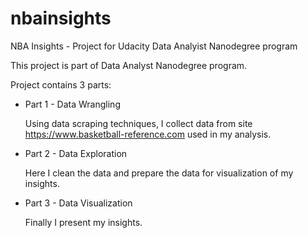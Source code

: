 # nbainsights
NBA Insights - Project for Udacity Data Analyist Nanodegree program

This project is part of Data Analyst Nanodegree program.

Project contains 3 parts:

* Part 1 - Data Wrangling

  Using data scraping techniques, I collect data from site https://www.basketball-reference.com used in my analysis.

* Part 2 - Data Exploration

  Here I clean the data and prepare the data for visualization of my insights.
  
* Part 3 - Data Visualization

  Finally I present my insights.

